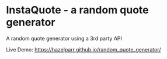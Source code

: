 # InstaQuote - a random quote generator

A random quote generator using a 3rd party API

Live Demo: https://hazelparr.github.io/random_quote_generator/
